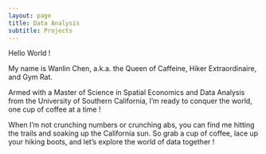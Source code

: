 ```yaml
---
layout: page
title: Data Analysis
subtitle: Projects
---
```

  
    
Hello World !  
   
My name is Wanlin Chen, a.k.a. the Queen of Caffeine, Hiker Extraordinaire, and Gym Rat.  
   
Armed with a Master of Science in Spatial Economics and Data Analysis from the University of Southern California, I’m ready to conquer the world, one cup of coffee at a time !   

When I’m not crunching numbers or crunching abs, you can find me hitting the trails and soaking up the California sun. So grab a cup of coffee, lace up your hiking boots, and let’s explore the world of data together !

